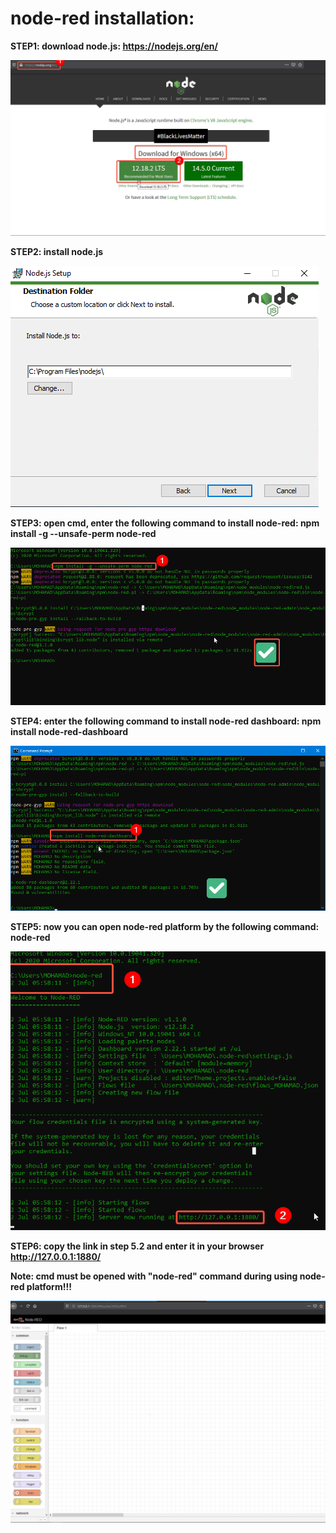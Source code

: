 # node-red installation:

**STEP1: download node.js:
https://nodejs.org/en/**


![alt text](https://github.com/AI-MOO/IoT_LAB/blob/master/week%204/29-06-2020%20Mon%23Task/1.png)

**STEP2: install node.js**

![alt text](https://github.com/AI-MOO/IoT_LAB/blob/master/week%204/29-06-2020%20Mon%23Task/2.png)


**STEP3: open cmd, enter the following command to install node-red:
npm install -g --unsafe-perm node-red**

![alt text](https://github.com/AI-MOO/IoT_LAB/blob/master/week%204/29-06-2020%20Mon%23Task/3.png)

**STEP4: enter the  following command to install node-red dashboard:
npm install node-red-dashboard**

![alt text](https://github.com/AI-MOO/IoT_LAB/blob/master/week%204/29-06-2020%20Mon%23Task/4.png)

**STEP5: now you can open node-red platform by the following command:
node-red**

![alt text](https://github.com/AI-MOO/IoT_LAB/blob/master/week%204/29-06-2020%20Mon%23Task/5.png)

**STEP6: copy the link in step 5.2 and enter it in your browser http://127.0.0.1:1880/**

**Note: cmd must be opened with "node-red" command during using node-red platform!!!**

![alt text](https://github.com/AI-MOO/IoT_LAB/blob/master/week%204/29-06-2020%20Mon%23Task/6.png)
